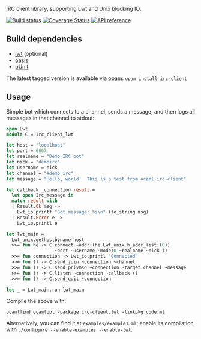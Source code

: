 IRC client library, supporting Lwt and Unix blocking IO.

[![Build status](https://travis-ci.org/johnelse/ocaml-irc-client.png?branch=master)](https://travis-ci.org/johnelse/ocaml-irc-client)
[![Coverage Status](https://coveralls.io/repos/johnelse/ocaml-irc-client/badge.svg?branch=master)](https://coveralls.io/r/johnelse/ocaml-irc-client?branch=master)
[![API reference](https://img.shields.io/badge/docs-API_reference-blue.svg)](https://johnelse.github.io/ocaml-irc-client)

Build dependencies
------------------

* [lwt](http://ocsigen.org/lwt/) (optional)
* [oasis](https://github.com/ocaml/oasis)
* [oUnit](http://ounit.forge.ocamlcore.org/)

The latest tagged version is available via [opam](http://opam.ocamlpro.com): `opam install irc-client`

Usage
-----

Simple bot which connects to a channel, sends a message, and then logs all
messages in that channel to stdout:

```ocaml
open Lwt
module C = Irc_client_lwt

let host = "localhost"
let port = 6667
let realname = "Demo IRC bot"
let nick = "demoirc"
let username = nick
let channel = "#demo_irc"
let message = "Hello, world!  This is a test from ocaml-irc-client"

let callback _connection result =
  let open Irc_message in
  match result with
  | Result.Ok msg ->
    Lwt_io.printf "Got message: %s\n" (to_string msg)
  | Result.Error e ->
    Lwt_io.printl e

let lwt_main =
  Lwt_unix.gethostbyname host
  >>= fun he -> C.connect ~addr:(he.Lwt_unix.h_addr_list.(0))
                  ~port ~username ~mode:0 ~realname ~nick ()
  >>= fun connection -> Lwt_io.printl "Connected"
  >>= fun () -> C.send_join ~connection ~channel
  >>= fun () -> C.send_privmsg ~connection ~target:channel ~message
  >>= fun () -> C.listen ~connection ~callback ()
  >>= fun () -> C.send_quit ~connection

let _ = Lwt_main.run lwt_main
```

Compile the above with:

```
ocamlfind ocamlopt -package irc-client.lwt -linkpkg code.ml
```

Alternatively, you can find it at `examples/example1.ml`; enable its compilation
with `./configure --enable-examples --enable-lwt`.
